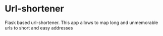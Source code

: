 # Url-shortener
Flask based url-shortener. This app allows to map long and unmemorable urls to short and easy addresses 

